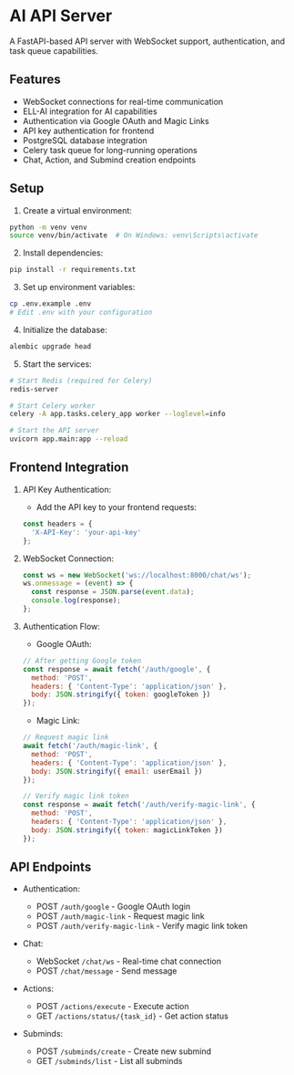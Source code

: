 # AI API Server

A FastAPI-based API server with WebSocket support, authentication, and task queue capabilities.

## Features

- WebSocket connections for real-time communication
- ELL-AI integration for AI capabilities
- Authentication via Google OAuth and Magic Links
- API key authentication for frontend
- PostgreSQL database integration
- Celery task queue for long-running operations
- Chat, Action, and Submind creation endpoints

## Setup

1. Create a virtual environment:
```bash
python -m venv venv
source venv/bin/activate  # On Windows: venv\Scripts\activate
```

2. Install dependencies:
```bash
pip install -r requirements.txt
```

3. Set up environment variables:
```bash
cp .env.example .env
# Edit .env with your configuration
```

4. Initialize the database:
```bash
alembic upgrade head
```

5. Start the services:
```bash
# Start Redis (required for Celery)
redis-server

# Start Celery worker
celery -A app.tasks.celery_app worker --loglevel=info

# Start the API server
uvicorn app.main:app --reload
```

## Frontend Integration

1. API Key Authentication:
   - Add the API key to your frontend requests:
   ```javascript
   const headers = {
     'X-API-Key': 'your-api-key'
   };
   ```

2. WebSocket Connection:
   ```javascript
   const ws = new WebSocket('ws://localhost:8000/chat/ws');
   ws.onmessage = (event) => {
     const response = JSON.parse(event.data);
     console.log(response);
   };
   ```

3. Authentication Flow:
   - Google OAuth:
   ```javascript
   // After getting Google token
   const response = await fetch('/auth/google', {
     method: 'POST',
     headers: { 'Content-Type': 'application/json' },
     body: JSON.stringify({ token: googleToken })
   });
   ```
   
   - Magic Link:
   ```javascript
   // Request magic link
   await fetch('/auth/magic-link', {
     method: 'POST',
     headers: { 'Content-Type': 'application/json' },
     body: JSON.stringify({ email: userEmail })
   });

   // Verify magic link token
   const response = await fetch('/auth/verify-magic-link', {
     method: 'POST',
     headers: { 'Content-Type': 'application/json' },
     body: JSON.stringify({ token: magicLinkToken })
   });
   ```

## API Endpoints

- Authentication:
  - POST `/auth/google` - Google OAuth login
  - POST `/auth/magic-link` - Request magic link
  - POST `/auth/verify-magic-link` - Verify magic link token

- Chat:
  - WebSocket `/chat/ws` - Real-time chat connection
  - POST `/chat/message` - Send message

- Actions:
  - POST `/actions/execute` - Execute action
  - GET `/actions/status/{task_id}` - Get action status

- Subminds:
  - POST `/subminds/create` - Create new submind
  - GET `/subminds/list` - List all subminds